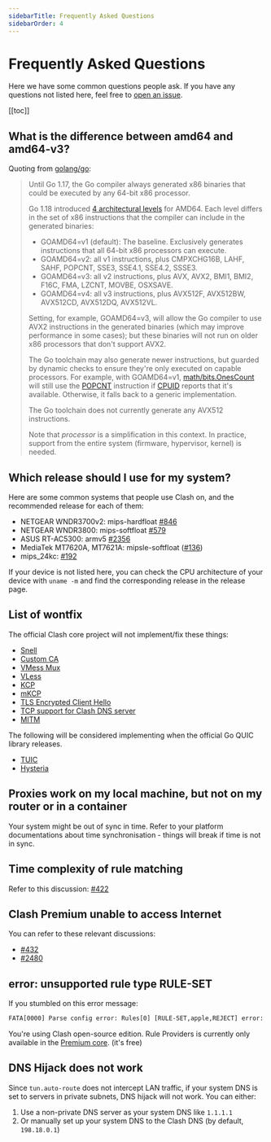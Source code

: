 ```yaml
---
sidebarTitle: Frequently Asked Questions
sidebarOrder: 4
---
```


# Frequently Asked Questions

Here we have some common questions people ask. If you have any questions not listed here, feel free to [open an issue](https://github.com/moshaoli688/clash/issues/new/choose).

[[toc]]

## What is the difference between amd64 and amd64-v3?

Quoting from [golang/go](https://github.com/golang/go/wiki/MinimumRequirements#amd64):

> Until Go 1.17, the Go compiler always generated x86 binaries that could be executed by any 64-bit x86 processor.
> 
> Go 1.18 introduced [4 architectural levels](https://en.wikipedia.org/wiki/X86-64#Microarchitecture_levels) for AMD64.
> Each level differs in the set of x86 instructions that the compiler can include in the generated binaries:
> 
> * GOAMD64=v1 (default): The baseline. Exclusively generates instructions that all 64-bit x86 processors can execute.
> * GOAMD64=v2: all v1 instructions, plus CMPXCHG16B, LAHF, SAHF, POPCNT, SSE3, SSE4.1, SSE4.2, SSSE3.
> * GOAMD64=v3: all v2 instructions, plus AVX, AVX2, BMI1, BMI2, F16C, FMA, LZCNT, MOVBE, OSXSAVE.
> * GOAMD64=v4: all v3 instructions, plus AVX512F, AVX512BW, AVX512CD, AVX512DQ, AVX512VL.
> 
> Setting, for example, GOAMD64=v3, will allow the Go compiler to use AVX2 instructions in the generated binaries (which may improve performance in some cases); but these binaries will not run on older x86 processors that don't support AVX2.
> 
> The Go toolchain may also generate newer instructions, but guarded by dynamic checks to ensure they're only executed on capable processors. For example, with GOAMD64=v1, [math/bits.OnesCount](https://pkg.go.dev/math/bits#OnesCount) will still use the [POPCNT](https://www.felixcloutier.com/x86/popcnt) instruction if [CPUID](https://www.felixcloutier.com/x86/cpuid) reports that it's available. Otherwise, it falls back to a generic implementation.
> 
> The Go toolchain does not currently generate any AVX512 instructions.
> 
> Note that *processor* is a simplification in this context. In practice, support from the entire system (firmware, hypervisor, kernel) is needed.

## Which release should I use for my system?

Here are some common systems that people use Clash on, and the recommended release for each of them:

- NETGEAR WNDR3700v2: mips-hardfloat [#846](https://github.com/moshaoli688/clash/issues/846)
- NETGEAR WNDR3800: mips-softfloat [#579](https://github.com/moshaoli688/clash/issues/579)
- ASUS RT-AC5300: armv5 [#2356](https://github.com/moshaoli688/clash/issues/2356)
- MediaTek MT7620A, MT7621A: mipsle-softfloat ([#136](https://github.com/moshaoli688/clash/issues/136))
- mips_24kc: [#192](https://github.com/moshaoli688/clash/issues/192)

If your device is not listed here, you can check the CPU architecture of your device with `uname -m` and find the corresponding release in the release page.

## List of wontfix

The official Clash core project will not implement/fix these things:

- [Snell](https://github.com/moshaoli688/clash/issues/2466)
- [Custom CA](https://github.com/moshaoli688/clash/issues/2333)
- [VMess Mux](https://github.com/moshaoli688/clash/issues/450)
- [VLess](https://github.com/moshaoli688/clash/issues/1185)
- [KCP](https://github.com/moshaoli688/clash/issues/16)
- [mKCP](https://github.com/moshaoli688/clash/issues/2308)
- [TLS Encrypted Client Hello](https://github.com/moshaoli688/clash/issues/2295)
- [TCP support for Clash DNS server](https://github.com/moshaoli688/clash/issues/368)
- [MITM](https://github.com/moshaoli688/clash/issues/227#issuecomment-508693628)

The following will be considered implementing when the official Go QUIC library releases.

- [TUIC](https://github.com/moshaoli688/clash/issues/2222)
- [Hysteria](https://github.com/moshaoli688/clash/issues/1863)

## Proxies work on my local machine, but not on my router or in a container

Your system might be out of sync in time. Refer to your platform documentations about time synchronisation - things will break if time is not in sync.

## Time complexity of rule matching

Refer to this discussion: [#422](https://github.com/moshaoli688/clash/issues/422)

## Clash Premium unable to access Internet

You can refer to these relevant discussions:

- [#432](https://github.com/moshaoli688/clash/issues/432#issuecomment-571634905)
- [#2480](https://github.com/moshaoli688/clash/issues/2480)

## error: unsupported rule type RULE-SET

If you stumbled on this error message:

```txt
FATA[0000] Parse config error: Rules[0] [RULE-SET,apple,REJECT] error: unsupported rule type RULE-SET
```

You're using Clash open-source edition. Rule Providers is currently only available in the [Premium core](https://github.com/moshaoli688/clash/releases/tag/premium). (it's free)

## DNS Hijack does not work

Since `tun.auto-route` does not intercept LAN traffic, if your system DNS is set to servers in private subnets, DNS hijack will not work. You can either:

1. Use a non-private DNS server as your system DNS like `1.1.1.1`
2. Or manually set up your system DNS to the Clash DNS (by default, `198.18.0.1`)
